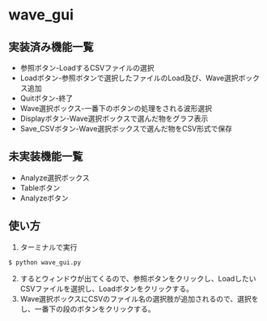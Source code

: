 # wave_gui

## 実装済み機能一覧

* 参照ボタン-LoadするCSVファイルの選択
* Loadボタン-参照ボタンで選択したファイルのLoad及び、Wave選択ボックス追加
* Quitボタン-終了
* Wave選択ボックス-一番下のボタンの処理をされる波形選択
* Displayボタン-Wave選択ボックスで選んだ物をグラフ表示
* Save_CSVボタン-Wave選択ボックスで選んだ物をCSV形式で保存

## 未実装機能一覧

* Analyze選択ボックス
* Tableボタン
* Analyzeボタン

## 使い方

1. ターミナルで実行

```
$ python wave_gui.py
```

2. するとウィンドウが出てくるので、参照ボタンをクリックし、LoadしたいCSVファイルを選択し、Loadボタンをクリックする。
3. Wave選択ボックスにCSVのファイル名の選択肢が追加されるので、選択をし、一番下の段のボタンをクリックする。

